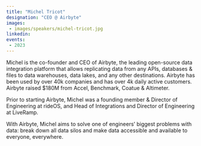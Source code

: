 ```yaml
---
title: "Michel Tricot"
designation: "CEO @ Airbyte"
images:
 - images/speakers/michel-tricot.jpg
linkedin: 
events:
 - 2023
---
```


Michel is the co-founder and CEO of Airbyte, the leading open-source data integration platform that allows replicating data from any APIs, databases & files to data warehouses, data lakes, and any other destinations. Airbyte has been used by over 40k companies and has over 4k daily active customers. Airbyte raised $180M from Accel, Benchmark, Coatue & Altimeter.
 
 
 
 Prior to starting Airbyte, Michel was a founding member & Director of Engineering at rideOS, and Head of Integrations and Director of Engineering at LiveRamp.
 
 
 
 With Airbyte, Michel aims to solve one of engineers’ biggest problems with data: break down all data silos and make data accessible and available to everyone, everywhere.